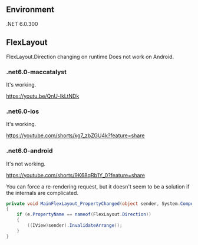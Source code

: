## Environment

.NET 6.0.300

## FlexLayout

FlexLayout.Direction changing on runtime Does not work on Android.

### .net6.0-maccatalyst

It's working.

https://youtu.be/QnU-lkLtNDk

### .net6.0-ios

It's working.

https://youtube.com/shorts/kg7_zbZGU4k?feature=share

### .net6.0-android

It's not working.

https://youtube.com/shorts/9K68qRb1Y_0?feature=share

You can force a re-rendering request, but it doesn't seem to be a solution if the internals are complicated.

```csharp
private void MainFlexLayout_PropertyChanged(object sender, System.ComponentModel.PropertyChangedEventArgs e)
{
    if (e.PropertyName == nameof(FlexLayout.Direction))
    {
        ((IView)sender).InvalidateArrange();
    }
}
```